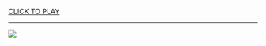 
<a href="https://premium76.site?title=unblocked_dragon_ball_games&ref=13M">CLICK TO PLAY</a></h3>
<hr>

<a href="https://premium76.site?title=unblocked_dragon_ball_games&ref=13M"><img src="https://clearcache.store/games.png"></a>


